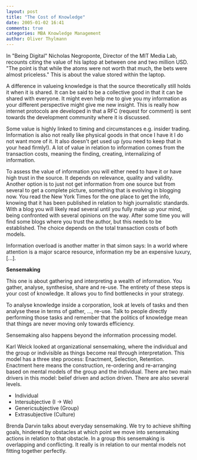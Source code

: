 ```yaml
---
layout: post
title: "The Cost of Knowledge"
date: 2005-01-02 16:41
comments: true
categories: MBA Knowledge Management
author: Oliver Thylmann
---
```



In &quot;Being Digital&quot; Nicholas Negroponte, Director of the MIT Media Lab, recounts citing the value of his laptop at between one and two million USD. &quot;The point is that while the atoms were not worth that much, the bets were almost priceless.&quot; This is about the value stored within the laptop.





A difference in valueing knowledge is that the source theoretically still holds it when it is shared. It can be said to be a collective good in that it can be shared with everyone. It might even help me to give you my information as your different perspective might give me new insight. This is really how internet protocols are developed in that a RFC (request for comment) is sent towards the development community where it is discussed.

Some value is highly linked to timing and circumstances e.g. insider trading. Information is also not really like physical goods in that once I have it I do not want more of it. It also doesn't get used up (you need to keep that in your head firmly!). A lot of value in relation to information comes from the transaction costs, meaning the finding, creating, internalizing of information.

To assess the value of information you will either need to have it or have high trust in the source. It depends on relevance, quality and validity. Another option is to just not get information from one source but from several to get a complete picture, something that is evolving in blogging now. You read the New York Times for the one place to get the info, knowing that it has been published in relation to high journalistic standards. With a blog you will likely read several until you fully make up your mind, being confronted with several opinions on the way. After some time you will find some blogs where you trust the author, but this needs to be established. The choice depends on the total transaction costs of both models. 

Information overload is another matter in that simon says: In a world where attention is a major scarce resource, information my be an expensive luxury, [...].

**Sensemaking**

This one is about gathering and interpreting a wealth of information. You gather, analyse, synthesise, share and re-use. The entirety of these steps is your cost of knowledge. It allows you to find bottlenecks in your strategy.

To analyse knowledge inside a corporation, look at levels of tasks and then analyse these in terms of gather, ..., re-use. Talk to people directly performing those tasks and remember that the politics of knowledge mean that things are never moving only towards efficiency. 

Sensemaking also happens beyond the information processing model. 

Karl Weick looked at organizational sensemaking, where the individual and the group or indivisible as things become real through interpretation. This model has a three step process: Enactment, Selection, Retention. Enactment here means the construction, re-ordering and re-arranging based on mental models of the group and the individual. There are two main drivers in this model: belief driven and action driven. There are also several levels. 


* Individual
* Intersubjective (I -&gt; We)
* Genericsubjective (Group)
* Extrasubjective (Culture)


Brenda Darvin talks about everyday sensemaking. We try to achieve shifting goals, hindered by obstacles at which point we move into sensemaking actions in relation to that obstacle. In a group this sensemaking is overlapping and conflicting. It really is in relation to our mental models not fitting together perfectly.




